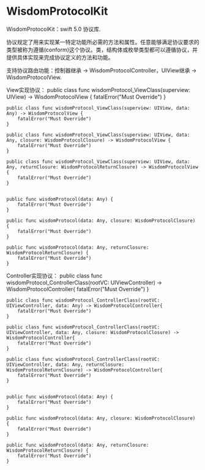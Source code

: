 # WisdomProtocolKit
WisdomProtocolKit：swift 5.0 协议库. 

协议规定了用来实现某一特定功能所必需的方法和属性。任意能够满足协议要求的类型被称为遵循(conform)这个协议。类，结构体或枚举类型都可以遵循协议，并提供具体实现来完成协议定义的方法和功能。

支持协议路由功能：控制器继承 -> WisdomProtocolController，UIView继承 -> WisdomProtocolView.

View实现协议：
    public class func wisdomProtocol_ViewClass(superview: UIView) -> WisdomProtocolView {
        fatalError("Must Override")
    }

    public class func wisdomProtocol_ViewClass(superview: UIView, data: Any) -> WisdomProtocolView {
        fatalError("Must Override")
    }

    public class func wisdomProtocol_ViewClass(superview: UIView, data: Any, closure: WisdomProtocolClosure) -> WisdomProtocolView {
        fatalError("Must Override")
    }

    public class func wisdomProtocol_ViewClass(superview: UIView, data: Any, returnClosure: WisdomProtocolReturnClosure) -> WisdomProtocolView {
        fatalError("Must Override")
    }
    
    
    public func wisdomProtocol(data: Any) {
        fatalError("Must Override")
    }
    
    public func wisdomProtocol(data: Any, closure: WisdomProtocolClosure) {
        fatalError("Must Override")
    }
    
    public func wisdomProtocol(data: Any, returnClosure: WisdomProtocolReturnClosure) {
        fatalError("Must Override")
    }

Controller实现协议：
    public class func wisdomProtocol_ControllerClass(rootVC: UIViewController) -> WisdomProtocolController{
        fatalError("Must Override")
    }
    
    public class func wisdomProtocol_ControllerClass(rootVC: UIViewController, data: Any) -> WisdomProtocolController{
        fatalError("Must Override")
    }
    
    public class func wisdomProtocol_ControllerClass(rootVC: UIViewController, data: Any, closure: WisdomProtocolClosure) -> WisdomProtocolController{
        fatalError("Must Override")
    }
    
    public class func wisdomProtocol_ControllerClass(rootVC: UIViewController, data: Any, returnClosure: WisdomProtocolReturnClosure) -> WisdomProtocolController{
        fatalError("Must Override")
    }
    
    
    public func wisdomProtocol(data: Any) {
        fatalError("Must Override")
    }
    
    public func wisdomProtocol(data: Any, closure: WisdomProtocolClosure) {
        fatalError("Must Override")
    }
    
    public func wisdomProtocol(data: Any, returnClosure: WisdomProtocolReturnClosure) {
        fatalError("Must Override")
    }
